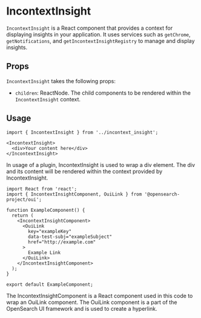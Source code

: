 # IncontextInsight

`IncontextInsight` is a React component that provides a context for displaying insights in your application. It uses services such as `getChrome`, `getNotifications`, and `getIncontextInsightRegistry` to manage and display insights.


## Props

`IncontextInsight` takes the following props:

- `children`: ReactNode. The child components to be rendered within the `IncontextInsight` context.

## Usage

```typescriptreact
import { IncontextInsight } from '../incontext_insight';

<IncontextInsight>
  <div>Your content here</div>
</IncontextInsight>
```

In usage of a plugin, IncontextInsight is used to wrap a div element. The div and its content will be rendered within the context provided by IncontextInsight.

```typescriptreact
import React from 'react';
import { IncontextInsightComponent, OuiLink } from '@opensearch-project/oui';

function ExampleComponent() {
  return (
    <IncontextInsightComponent>
      <OuiLink
        key="exampleKey"
        data-test-subj="exampleSubject"
        href="http://example.com"
      >
        Example Link
      </OuiLink>
    </IncontextInsightComponent>
  );
}

export default ExampleComponent;
```

The IncontextInsightComponent is a React component used in this code to wrap an OuiLink component. The OuiLink component is a part of the OpenSearch UI framework and is used to create a hyperlink.
